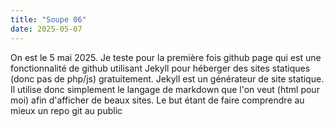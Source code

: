 ```yaml
---
title: "Soupe 06" 
date: 2025-05-07
---
```


On est le 5 mai 2025. 
Je teste pour la première fois github page qui est une fonctionnalité de github utilisant Jekyll pour héberger des sites statiques (donc pas de php/js) gratuitement.
Jekyll est un générateur de site statique. Il utilise donc simplement le langage de markdown que l'on veut (html pour moi) afin d'afficher de beaux sites.
Le but étant de faire comprendre au mieux un repo git au public
